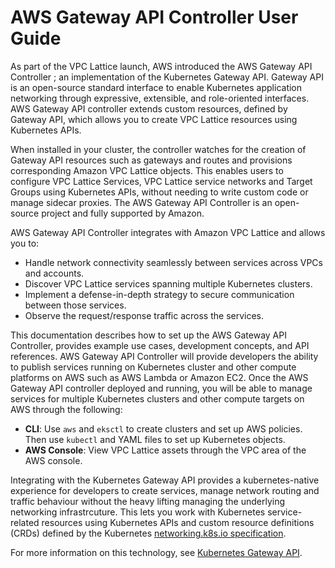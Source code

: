 # AWS Gateway API Controller User Guide

As part of the VPC Lattice launch, AWS introduced the AWS Gateway API Controller ; an implementation of the Kubernetes Gateway API. Gateway API is an open-source standard interface to enable Kubernetes application networking through expressive, extensible, and role-oriented interfaces. AWS Gateway API controller extends custom resources, defined by Gateway API, which allows you to create VPC Lattice resources using Kubernetes APIs.

When installed in your cluster, the controller watches for the creation of Gateway API resources such as gateways and routes and provisions corresponding Amazon VPC Lattice objects. This enables users to configure VPC Lattice Services, VPC Lattice service networks and Target Groups using Kubernetes APIs, without needing to write custom code or manage sidecar proxies. The AWS Gateway API Controller is an open-source project and fully supported by Amazon.

AWS Gateway API Controller integrates with Amazon VPC Lattice and allows you to:

* Handle network connectivity seamlessly between services across VPCs and accounts.
* Discover VPC Lattice services spanning multiple Kubernetes clusters.
* Implement a defense-in-depth strategy to secure communication between those services.
* Observe the request/response traffic across the services.

This documentation describes how to set up the AWS Gateway API Controller, provides example use cases, development concepts, and API references. AWS Gateway API Controller will provide developers the ability to publish services running on Kubernetes cluster and other compute platforms on AWS such as AWS Lambda or Amazon EC2. Once the AWS Gateway API controller deployed and running, you will be able to manage services for multiple Kubernetes clusters and other compute targets on AWS through the following:

* **CLI**: Use `aws` and `eksctl` to create clusters and set up AWS policies. Then use `kubectl` and YAML files to set up Kubernetes objects.
* **AWS Console**: View VPC Lattice assets through the VPC area of the AWS console.

Integrating with the Kubernetes Gateway API provides a kubernetes-native experience for developers to create services, manage network routing and traffic behaviour without the heavy lifting managing the underlying networking infrastrcuture. This lets you work with Kubernetes service-related resources using Kubernetes APIs and custom resource definitions (CRDs) defined by the Kubernetes [networking.k8s.io specification](https://gateway-api.sigs.k8s.io/references/spec/).

For more information on this technology, see [Kubernetes Gateway API](https://gateway-api.sigs.k8s.io/). 